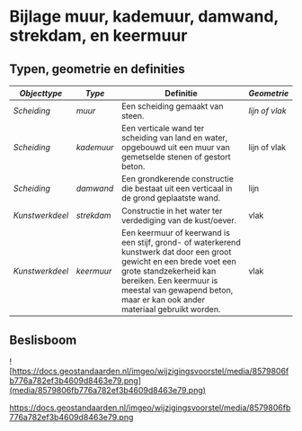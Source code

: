 Bijlage muur, kademuur, damwand, strekdam, en keermuur
======================================================

Typen, geometrie en definities
------------------------------

| *Objecttype*    | *Type*     | **Definitie**                                                                                                                                                                                                                                           | *Geometrie*    |
|-----------------|------------|---------------------------------------------------------------------------------------------------------------------------------------------------------------------------------------------------------------------------------------------------------|----------------|
| *Scheiding*     | *muur*     | Een scheiding gemaakt van steen.                                                                                                                                                                                                                        | *lijn of vlak* |
| *Scheiding*     | *kademuur* | Een verticale wand ter scheiding van land en water, opgebouwd uit een muur van gemetselde stenen of gestort beton.                                                                                                                                      | lijn of vlak   |
| *Scheiding*     | *damwand*  | Een grondkerende constructie die bestaat uit een verticaal in de grond geplaatste wand.                                                                                                                                                                 | lijn           |
| *Kunstwerkdeel* | *strekdam* | Constructie in het water ter verdediging van de kust/oever.                                                                                                                                                                                             | vlak           |
| *Kunstwerkdeel* | *keermuur* | Een keermuur of keerwand is een stijf, grond- of waterkerend kunstwerk dat door een groot gewicht en een brede voet een grote standzekerheid kan bereiken. Een keermuur is meestal van gewapend beton, maar er kan ook ander materiaal gebruikt worden. | vlak           |

Beslisboom
----------

![https://docs.geostandaarden.nl/imgeo/wijzigingsvoorstel/media/8579806fb776a782ef3b4609d8463e79.png](media/8579806fb776a782ef3b4609d8463e79.png)

https://docs.geostandaarden.nl/imgeo/wijzigingsvoorstel/media/8579806fb776a782ef3b4609d8463e79.png
